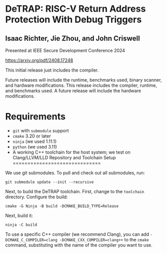DeTRAP: RISC-V Return Address Protection With Debug Triggers
============================================================
Isaac Richter, Jie Zhou, and John Criswell
------------------------------------------------------------

Presented at IEEE Secure Development Conference 2024

https://arxiv.org/pdf/2408.17248

This initial release just includes the compiler.

Future releases will include the runtime, benchmarks used, binary scanner, and hardware modifications.
This release includes the compiler, runtime, and benchmarks used. A future release will include the hardware modifications.

Requirements
============
- `git` with `submodule` support
- `cmake` 3.20 or later
- `ninja` (we used 1.11.1)
- `python` (we used 3.11)
- A working C++ toolchain for the host system; we test on Clang/LLVM/LLD
Repository and Toolchain Setup
==============================

We use git submodules. To pull and check out all submodules, run:
```
git submodule update --init --recursive
```

Next, to build the DeTRAP toolchain. First, change to the `toolchain` directory. Configure the build:
```
cmake -G Ninja -B build -DCMAKE_BUILD_TYPE=Release
```
Next, build it:
```
ninja -C build
```
To use a specific C++ compiler (we recommend Clang), you can add `-DCMAKE_C_COMPILER=clang -DCMAKE_CXX_COMPILER=clang++` to the `cmake` command, substituting with the name of the compiler you want to use.
